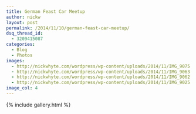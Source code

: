 ```yaml
---
title: German Feast Car Meetup
author: nickw
layout: post
permalink: /2014/11/10/german-feast-car-meetup/
dsq_thread_id:
  - 3209415087
categories:
  - Blog
  - Photos
images:
  - http://nickwhyte.com/wordpress/wp-content/uploads/2014/11/IMG_9075.jpg
  - http://nickwhyte.com/wordpress/wp-content/uploads/2014/11/IMG_9063.jpg
  - http://nickwhyte.com/wordpress/wp-content/uploads/2014/11/IMG_9062.jpg
  - http://nickwhyte.com/wordpress/wp-content/uploads/2014/11/IMG_9025.jpg
image_col: 4
---
```


{% include gallery.html %}
